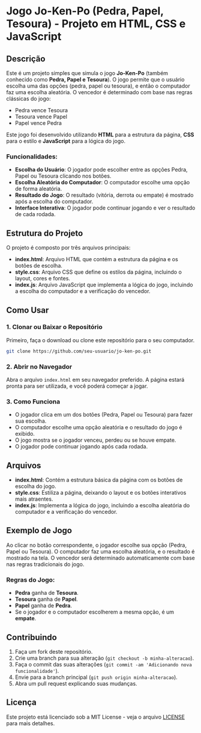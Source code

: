 
# Jogo Jo-Ken-Po (Pedra, Papel, Tesoura) - Projeto em HTML, CSS e JavaScript

## Descrição

Este é um projeto simples que simula o jogo **Jo-Ken-Po** (também conhecido como **Pedra, Papel e Tesoura**). O jogo permite que o usuário escolha uma das opções (pedra, papel ou tesoura), e então o computador faz uma escolha aleatória. O vencedor é determinado com base nas regras clássicas do jogo:

- Pedra vence Tesoura
- Tesoura vence Papel
- Papel vence Pedra

Este jogo foi desenvolvido utilizando **HTML** para a estrutura da página, **CSS** para o estilo e **JavaScript** para a lógica do jogo.

### Funcionalidades:
- **Escolha do Usuário**: O jogador pode escolher entre as opções Pedra, Papel ou Tesoura clicando nos botões.
- **Escolha Aleatória do Computador**: O computador escolhe uma opção de forma aleatória.
- **Resultado do Jogo**: O resultado (vitória, derrota ou empate) é mostrado após a escolha do computador.
- **Interface Interativa**: O jogador pode continuar jogando e ver o resultado de cada rodada.

## Estrutura do Projeto

O projeto é composto por três arquivos principais:

- **index.html**: Arquivo HTML que contém a estrutura da página e os botões de escolha.
- **style.css**: Arquivo CSS que define os estilos da página, incluindo o layout, cores e fontes.
- **index.js**: Arquivo JavaScript que implementa a lógica do jogo, incluindo a escolha do computador e a verificação do vencedor.

## Como Usar

### 1. Clonar ou Baixar o Repositório

Primeiro, faça o download ou clone este repositório para o seu computador.

```bash
git clone https://github.com/seu-usuario/jo-ken-po.git
```

### 2. Abrir no Navegador

Abra o arquivo `index.html` em seu navegador preferido. A página estará pronta para ser utilizada, e você poderá começar a jogar.

### 3. Como Funciona

- O jogador clica em um dos botões (Pedra, Papel ou Tesoura) para fazer sua escolha.
- O computador escolhe uma opção aleatória e o resultado do jogo é exibido.
- O jogo mostra se o jogador venceu, perdeu ou se houve empate.
- O jogador pode continuar jogando após cada rodada.

## Arquivos

- **index.html**: Contém a estrutura básica da página com os botões de escolha do jogo.
- **style.css**: Estiliza a página, deixando o layout e os botões interativos mais atraentes.
- **index.js**: Implementa a lógica do jogo, incluindo a escolha aleatória do computador e a verificação do vencedor.

## Exemplo de Jogo

Ao clicar no botão correspondente, o jogador escolhe sua opção (Pedra, Papel ou Tesoura). O computador faz uma escolha aleatória, e o resultado é mostrado na tela. O vencedor será determinado automaticamente com base nas regras tradicionais do jogo.

### Regras do Jogo:

- **Pedra** ganha de **Tesoura**.
- **Tesoura** ganha de **Papel**.
- **Papel** ganha de **Pedra**.
- Se o jogador e o computador escolherem a mesma opção, é um **empate**.

## Contribuindo

1. Faça um fork deste repositório.
2. Crie uma branch para sua alteração (`git checkout -b minha-alteracao`).
3. Faça o commit das suas alterações (`git commit -am 'Adicionando nova funcionalidade'`).
4. Envie para a branch principal (`git push origin minha-alteracao`).
5. Abra um pull request explicando suas mudanças.

## Licença

Este projeto está licenciado sob a MIT License - veja o arquivo [LICENSE](LICENSE) para mais detalhes.
